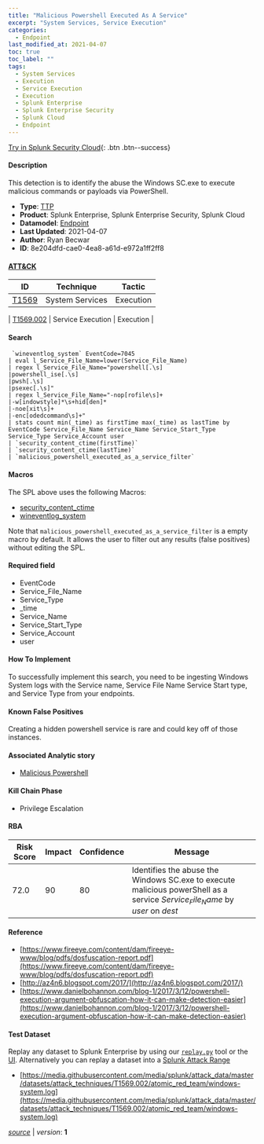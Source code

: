 ```yaml
---
title: "Malicious Powershell Executed As A Service"
excerpt: "System Services, Service Execution"
categories:
  - Endpoint
last_modified_at: 2021-04-07
toc: true
toc_label: ""
tags:
  - System Services
  - Execution
  - Service Execution
  - Execution
  - Splunk Enterprise
  - Splunk Enterprise Security
  - Splunk Cloud
  - Endpoint
---
```




[Try in Splunk Security Cloud](https://www.splunk.com/en_us/cyber-security.html){: .btn .btn--success}

#### Description

This detection is to identify the abuse the Windows SC.exe to execute malicious commands or payloads via PowerShell.

- **Type**: [TTP](https://github.com/splunk/security_content/wiki/Detection-Analytic-Types)
- **Product**: Splunk Enterprise, Splunk Enterprise Security, Splunk Cloud
- **Datamodel**: [Endpoint](https://docs.splunk.com/Documentation/CIM/latest/User/Endpoint)
- **Last Updated**: 2021-04-07
- **Author**: Ryan Becwar
- **ID**: 8e204dfd-cae0-4ea8-a61d-e972a1ff2ff8


#### [ATT&CK](https://attack.mitre.org/)

| ID             | Technique        |  Tactic             |
| -------------- | ---------------- |-------------------- |
| [T1569](https://attack.mitre.org/techniques/T1569/) | System Services | Execution |

| [T1569.002](https://attack.mitre.org/techniques/T1569/002/) | Service Execution | Execution |

#### Search

```
 `wineventlog_system` EventCode=7045 
| eval l_Service_File_Name=lower(Service_File_Name) 
| regex l_Service_File_Name="powershell[.\s]
|powershell_ise[.\s]
|pwsh[.\s]
|psexec[.\s]" 
| regex l_Service_File_Name="-nop[rofile\s]+
|-w[indowstyle]*\s+hid[den]*
|-noe[xit\s]+
|-enc[odedcommand\s]+" 
| stats count min(_time) as firstTime max(_time) as lastTime by EventCode Service_File_Name Service_Name Service_Start_Type Service_Type Service_Account user 
| `security_content_ctime(firstTime)` 
| `security_content_ctime(lastTime)` 
| `malicious_powershell_executed_as_a_service_filter`
```

#### Macros
The SPL above uses the following Macros:
* [security_content_ctime](https://github.com/splunk/security_content/blob/develop/macros/security_content_ctime.yml)
* [wineventlog_system](https://github.com/splunk/security_content/blob/develop/macros/wineventlog_system.yml)

Note that `malicious_powershell_executed_as_a_service_filter` is a empty macro by default. It allows the user to filter out any results (false positives) without editing the SPL.

#### Required field
* EventCode
* Service_File_Name
* Service_Type
* _time
* Service_Name
* Service_Start_Type
* Service_Account
* user


#### How To Implement
To successfully implement this search, you need to be ingesting Windows System logs with the Service name, Service File Name Service Start type, and Service Type from your endpoints.

#### Known False Positives
Creating a hidden powershell service is rare and could key off of those instances.

#### Associated Analytic story
* [Malicious Powershell](/stories/malicious_powershell)


#### Kill Chain Phase
* Privilege Escalation



#### RBA

| Risk Score  | Impact      | Confidence   | Message      |
| ----------- | ----------- |--------------|--------------|
| 72.0 | 90 | 80 | Identifies the abuse the Windows SC.exe to execute malicious powerShell as a service $Service_File_Name$ by $user$ on $dest$ |




#### Reference

* [https://www.fireeye.com/content/dam/fireeye-www/blog/pdfs/dosfuscation-report.pdf](https://www.fireeye.com/content/dam/fireeye-www/blog/pdfs/dosfuscation-report.pdf)
* [http://az4n6.blogspot.com/2017/](http://az4n6.blogspot.com/2017/)
* [https://www.danielbohannon.com/blog-1/2017/3/12/powershell-execution-argument-obfuscation-how-it-can-make-detection-easier](https://www.danielbohannon.com/blog-1/2017/3/12/powershell-execution-argument-obfuscation-how-it-can-make-detection-easier)



#### Test Dataset
Replay any dataset to Splunk Enterprise by using our [`replay.py`](https://github.com/splunk/attack_data#using-replaypy) tool or the [UI](https://github.com/splunk/attack_data#using-ui).
Alternatively you can replay a dataset into a [Splunk Attack Range](https://github.com/splunk/attack_range#replay-dumps-into-attack-range-splunk-server)

* [https://media.githubusercontent.com/media/splunk/attack_data/master/datasets/attack_techniques/T1569.002/atomic_red_team/windows-system.log](https://media.githubusercontent.com/media/splunk/attack_data/master/datasets/attack_techniques/T1569.002/atomic_red_team/windows-system.log)



[*source*](https://github.com/splunk/security_content/tree/develop/detections/endpoint/malicious_powershell_executed_as_a_service.yml) \| *version*: **1**